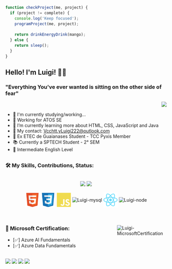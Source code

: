 ```javascript
function checkProject(me, project) {
  if (project != complete) {
    console.log('Keep focused');
    programProject(me, project);
    
    return drinkEnergyDrink(mango);
  } else {
    return sleep();
  }
}
```
## Hello! I'm Luigi! 👋😄

### "Everything You've ever wanted is sitting on the other side of fear"

<dl> 
  <dd> 
      <dl> 
          <dd> <img align="right" height="200em" src="https://images-wixmp-ed30a86b8c4ca887773594c2.wixmp.com/f/25c93289-0576-4645-bc48-e828abec9740/dca37k9-6c122dbc-3faf-4a4a-96de-9f1830b02ad8.gif?token=eyJ0eXAiOiJKV1QiLCJhbGciOiJIUzI1NiJ9.eyJzdWIiOiJ1cm46YXBwOjdlMGQxODg5ODIyNjQzNzNhNWYwZDQxNWVhMGQyNmUwIiwiaXNzIjoidXJuOmFwcDo3ZTBkMTg4OTgyMjY0MzczYTVmMGQ0MTVlYTBkMjZlMCIsIm9iaiI6W1t7InBhdGgiOiJcL2ZcLzI1YzkzMjg5LTA1NzYtNDY0NS1iYzQ4LWU4MjhhYmVjOTc0MFwvZGNhMzdrOS02YzEyMmRiYy0zZmFmLTRhNGEtOTZkZS05ZjE4MzBiMDJhZDguZ2lmIn1dXSwiYXVkIjpbInVybjpzZXJ2aWNlOmZpbGUuZG93bmxvYWQiXX0.QrbJFdFOz45c_Ri6dqsP0dlNqDFMZ3SGsOaKKcHeVHs" /> 
        </dd>
      </dl>
  </dd> 
</dl>

<br>

- 📌 I'm currently studying/working...
- 💙 Working for ATOS SE
- 📌 I’m currently learning more about HTML, CSS, JavaScript and Java
- 📩 My contact: Vcchtt.yLuigi222@outlook.com
- 🚀 Ex ETEC de Guaianases Student - TCC Pyxis Member
- 📚 Currently a SPTECH Student - 2° SEM
- 📢 Intermediate English Level
  
##
<div align="left" >
  
  ### 🛠️ My Skills, Contributions, Status:
<br>
  <a href="https://github.com/luigivicchietti"> </a>
  <div align="center">
  <img height="150em" src="https://github-readme-stats.vercel.app/api?username=luigivicchietti&show_icons=true&theme=dark&include_all_commits=true&count_private=true"/>
  
  <img height="150em" src="https://github-readme-stats.vercel.app/api/top-langs/?username=luigiVicchietti&layout=compact&langs_count=7&theme=dark"/>
</div>
<br>
<div align="center">
  <img align="center" alt="Luigi-HTML" height="45" width="45" src="https://raw.githubusercontent.com/devicons/devicon/master/icons/html5/html5-original.svg">
  <img align="center" alt="Luigi-CSS" height="45" width="45" src="https://raw.githubusercontent.com/devicons/devicon/master/icons/css3/css3-original.svg">
  <img align="center" alt="Luigi-Js" height="45" width="45" src="https://raw.githubusercontent.com/devicons/devicon/master/icons/javascript/javascript-plain.svg">
  <img align="center" alt="Luigi-mysql" height="45" width="45" src="https://cdn.jsdelivr.net/gh/devicons/devicon/icons/mysql/mysql-original.svg">
  <img align="center" alt="Luigi-React" height="45" width="45" src="https://raw.githubusercontent.com/devicons/devicon/master/icons/react/react-original.svg">
  <img align="center" alt="Luigi-node" height="45" width="45" src="https://cdn.jsdelivr.net/gh/devicons/devicon/icons/nodejs/nodejs-original.svg" />
</div>
  <br>
  
#
  
 <dl> 
  <dd> 
      <dl> 
          <dd> 
            <img align="right" alt="Luigi-MicrosoftCertification" height="155" width="155" src="https://images.credly.com/size/340x340/images/be8fcaeb-c769-4858-b567-ffaaa73ce8cf/image.png">
        </dd>
      </dl>
  </dd> 
</dl>
    
 ### 📌 Microsoft Certification:
- [✅] Azure AI Fundamentals <br>
- [✅] Azure Data Fundamentals
  
<br>
  <a href="https://instagram.com/ylu1gi" target="_blank"><img src="https://img.shields.io/badge/-Instagram-%23E4405F?style=for-the-badge&logo=instagram&logoColor=white" target="_blank"></a>
  <a href="https://www.linkedin.com/in/#-45875016a" target="_blank"><img src="https://img.shields.io/badge/-LinkedIn-%230077B5?style=for-the-badge&logo=linkedin&logoColor=white" target="_blank"></a>
  <a href="https://open.spotify.com/user/22he4ob5qu3wt75q47yh72ydi" target="_blank"><img src="https://img.shields.io/badge/Spotify-1ED760?&style=for-the-badge&logo=spotify&logoColor=white" target="_blank"></a>
  <a href = "mailto:vcchtt.yluigi222@outlook.com"><img src="https://img.shields.io/badge/-Gmail-%23333?style=for-the-badge&logo=gmail&logoColor=white" target="_blank"></a>
